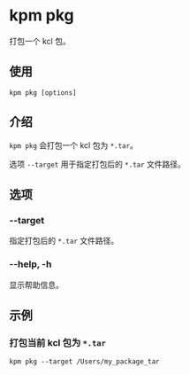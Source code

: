 # kpm pkg

打包一个 kcl 包。

## 使用

```shell
kpm pkg [options]
```

## 介绍

`kpm pkg` 会打包一个 kcl 包为 `*.tar`。

选项 `--target` 用于指定打包后的 `*.tar` 文件路径。

## 选项

### --target

指定打包后的 `*.tar` 文件路径。

### --help, -h

显示帮助信息。

## 示例

### 打包当前 kcl 包为 `*.tar`

```shell
kpm pkg --target /Users/my_package_tar
```
